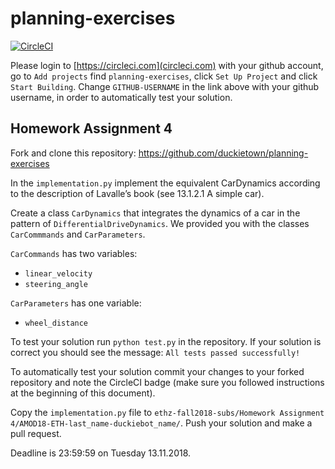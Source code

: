 # planning-exercises

[![CircleCI](https://circleci.com/gh/surirohit/planning-exercises.svg?style=svg)](https://circleci.com/gh/surirohit/planning-exercises)

Please login to [https://circleci.com](circleci.com) with your github account, go to `Add projects` find `planning-exercises`, click `Set Up Project` and click `Start Building`. Change `GITHUB-USERNAME` in the link above with your github username, in order to automatically test your solution.

## Homework Assignment 4

Fork and clone this repository: https://github.com/duckietown/planning-exercises

In the `implementation.py` implement the equivalent CarDynamics according to the description of Lavalle’s book (see 13.1.2.1 A simple car).

Create a class `CarDynamics` that integrates the dynamics of a car in the pattern of `DifferentialDriveDynamics`. We provided you with the classes `CarCommmands` and `CarParameters`.

`CarCommands` has two variables:

 - `linear_velocity`
 - `steering_angle`

`CarParameters` has one variable:

 - `wheel_distance`

To test your solution run `python test.py` in the repository. If your solution is correct you should see the message: `All tests passed successfully!`

To automatically test your solution commit your changes to your forked repository and note the CircleCI badge (make sure you followed instructions at the beginning of this document).

Copy the `implementation.py` file to `ethz-fall2018-subs/Homework Assignment 4/AMOD18-ETH-last_name-duckiebot_name/`. Push your solution and make a pull request.

Deadline is 23:59:59 on Tuesday 13.11.2018.
